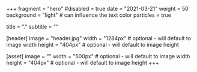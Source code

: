 +++
fragment = "hero"
#disabled = true
date = "2021-03-21"
weight = 50
background = "light" # can influence the text color
particles = true

title = "."
subtitle = ""

[header]
  image = "header.jpg"
  width = "1284px" # optional - will default to image width
  height = "404px" # optional - will default to image height

[asset]
  image = ""
  width = "500px" # optional - will default to image width
  height = "404px" # optional - will default to image height
+++
